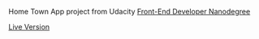Home Town App project from Udacity <a href="https://eu.udacity.com/course/responsive-web-design-fundamentals--ud893">Front-End Developer Nanodegree</a>

<a href="https://dominikaholota.github.io/home-town-website/" target="_blank" >Live Version</a>


